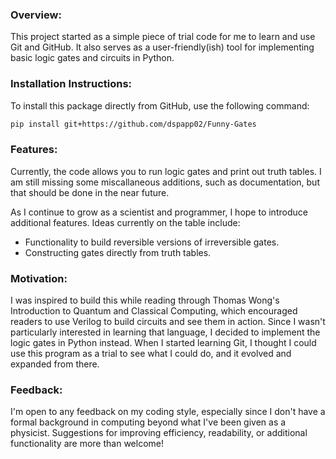 ### Overview:

This project started as a simple piece of trial code for me to learn and use Git and GitHub. It also serves as a user-friendly(ish) tool for implementing basic logic gates and circuits in Python.

### Installation Instructions:

To install this package directly from GitHub, use the following command:

```bash
pip install git+https://github.com/dspapp02/Funny-Gates
```

### Features:

Currently, the code allows you to run logic gates and print out truth tables. I am still missing some miscallaneous additions, such as documentation, but that should be done in the near future. 

As I continue to grow as a scientist and programmer, I hope to introduce additional features. Ideas currently on the table include:

- Functionality to build reversible versions of irreversible gates.
- Constructing gates directly from truth tables.

### Motivation:

I was inspired to build this while reading through Thomas Wong's Introduction to Quantum and Classical Computing, which encouraged readers to use Verilog to build circuits and see them in action. Since I wasn't particularly interested in learning that language, I decided to implement the logic gates in Python instead. When I started learning Git, I thought I could use this program as a trial to see what I could do, and it evolved and expanded from there.

### Feedback:

I'm open to any feedback on my coding style, especially since I don't have a formal background in computing beyond what I've been given as a physicist. Suggestions for improving efficiency, readability, or additional functionality are more than welcome!
